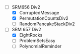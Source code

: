 - [ ] SRM656 Div2
    - [x] CorruptedMessage
    - [x] PermutationCountsDiv2
    - [ ] RandomPancakeStackDiv2
- [ ] SRM 657 Div2
    - [x] EightRocks
    - [ ] ProblemSetsEasy
    - [ ] PolynomialReminder
